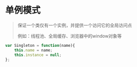 # 单例模式

> 保证一个类仅有一个实例，并提供一个访问它的全局访问点
>
> 例如：线程池、全局缓存、浏览器中的window对象等

~~~js
var Singleton = function(name){
    this.name = name;
    this.instance = null;
};


~~~

